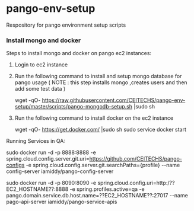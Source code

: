 # pango-env-setup
Respository for pango environment setup scripts

### Install mongo and docker

Steps to install mongo and docker on pango ec2 instances:

1) Login to ec2 instance

2) Run the following command to install and setup mongo database  for pango usage
   ( NOTE : this step installs mongo ,creates users and then add some test data )
   
    wget -qO- https://raw.githubusercontent.com/CEITECHS/pango-env-setup/master/scripts/pango-mongodb-setup.sh |sudo sh

3) Run the following command to install docker on the ec2 instance

     wget -qO- https://get.docker.com/ |sudo sh
     sudo service docker  start
     
Running Services in QA: 

sudo docker run -d -p 8888:8888 -e spring.cloud.config.server.git.uri=https://github.com/CEITECHS/pango-configs -e spring.cloud.config.server.git.searchPaths={profile} --name config-server iamiddy/pango-config-server 

sudo docker run -d  -p 8090:8090 -e spring.cloud.config.uri=http:/??EC2_HOSTNAME??:8888 -e spring.profiles.active=qa -e pango.domain.service.db.host.name=??EC2_HOSTNAME??:27017 --name pago-api-server  iamiddy/pango-service-apis




